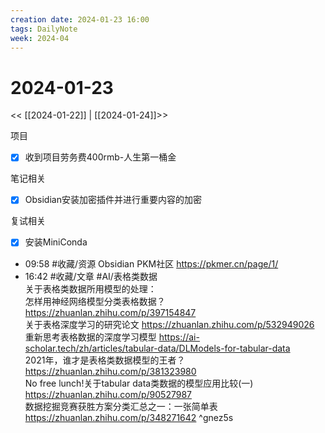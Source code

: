 ```yaml
---
creation date: 2024-01-23 16:00
tags: DailyNote
week: 2024-04
---
```


# 2024-01-23

<< [[2024-01-22]] | [[2024-01-24]]>>

项目
- [x] 收到项目劳务费400rmb-人生第一桶金

笔记相关
- [x] Obsidian安装加密插件并进行重要内容的加密

复试相关
- [x] 安装MiniConda


- 09:58 #收藏/资源 Obsidian PKM社区 https://pkmer.cn/page/1/
- 16:42 #收藏/文章 #AI/表格类数据<br>关于表格类数据所用模型的处理：<br>怎样用神经网络模型分类表格数据？ https://zhuanlan.zhihu.com/p/397154847<br>关于表格深度学习的研究论文 https://zhuanlan.zhihu.com/p/532949026<br>重新思考表格数据的深度学习模型 https://ai-scholar.tech/zh/articles/tabular-data/DLModels-for-tabular-data<br>2021年，谁才是表格类数据模型的王者？ https://zhuanlan.zhihu.com/p/381323980<br>No free lunch!关于tabular data类数据的模型应用比较(一) https://zhuanlan.zhihu.com/p/90527987<br>数据挖掘竞赛获胜方案分类汇总之一：一张简单表 https://zhuanlan.zhihu.com/p/348271642 ^gnez5s